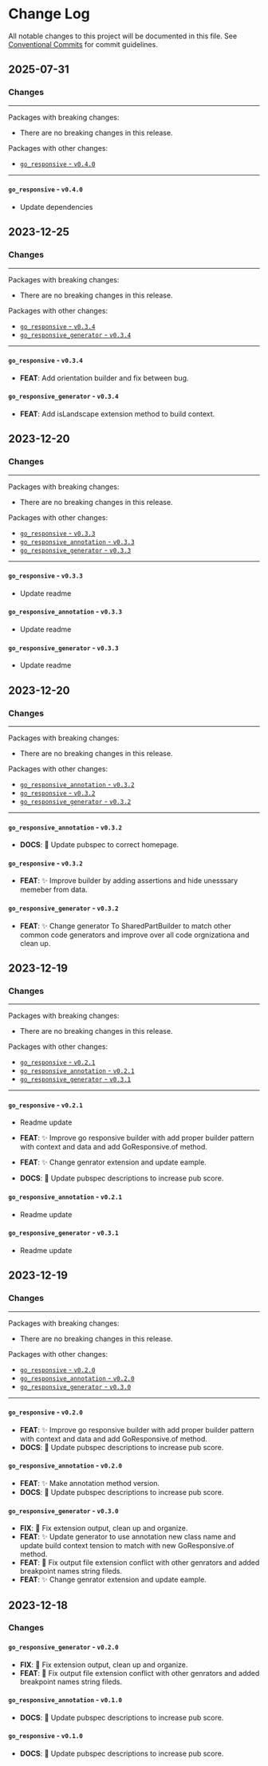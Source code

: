 # Change Log

All notable changes to this project will be documented in this file.
See [Conventional Commits](https://conventionalcommits.org) for commit guidelines.

## 2025-07-31

### Changes

---

Packages with breaking changes:

 - There are no breaking changes in this release.

Packages with other changes:

 - [`go_responsive` - `v0.4.0`](#go_responsive---v040)

---

#### `go_responsive` - `v0.4.0`

 - Update dependencies


## 2023-12-25

### Changes

---

Packages with breaking changes:

 - There are no breaking changes in this release.

Packages with other changes:

 - [`go_responsive` - `v0.3.4`](#go_responsive---v034)
 - [`go_responsive_generator` - `v0.3.4`](#go_responsive_generator---v034)

---

#### `go_responsive` - `v0.3.4`

 - **FEAT**: Add orientation builder and fix between bug.

#### `go_responsive_generator` - `v0.3.4`

 - **FEAT**: Add isLandscape extension method to build context.


## 2023-12-20

### Changes

---

Packages with breaking changes:

 - There are no breaking changes in this release.

Packages with other changes:

 - [`go_responsive` - `v0.3.3`](#go_responsive---v033)
 - [`go_responsive_annotation` - `v0.3.3`](#go_responsive_annotation---v033)
 - [`go_responsive_generator` - `v0.3.3`](#go_responsive_generator---v033)

---

#### `go_responsive` - `v0.3.3`

 - Update readme

#### `go_responsive_annotation` - `v0.3.3`

 - Update readme

#### `go_responsive_generator` - `v0.3.3`

 - Update readme


## 2023-12-20

### Changes

---

Packages with breaking changes:

 - There are no breaking changes in this release.

Packages with other changes:

 - [`go_responsive_annotation` - `v0.3.2`](#go_responsive_annotation---v032)
 - [`go_responsive` - `v0.3.2`](#go_responsive---v032)
 - [`go_responsive_generator` - `v0.3.2`](#go_responsive_generator---v032)

---

#### `go_responsive_annotation` - `v0.3.2`

 - **DOCS**: :memo: Update pubspec to correct homepage.

#### `go_responsive` - `v0.3.2`

 - **FEAT**: :sparkles: Improve builder by adding assertions and hide unesssary memeber from data.

#### `go_responsive_generator` - `v0.3.2`

 - **FEAT**: :sparkles: Change generator To SharedPartBuilder to match other common code generators and improve over all code orgnizationa and clean up.


## 2023-12-19

### Changes

---

Packages with breaking changes:

 - There are no breaking changes in this release.

Packages with other changes:

 - [`go_responsive` - `v0.2.1`](#go_responsive---v021)
 - [`go_responsive_annotation` - `v0.2.1`](#go_responsive_annotation---v021)
 - [`go_responsive_generator` - `v0.3.1`](#go_responsive_generator---v031)

---

#### `go_responsive` - `v0.2.1`

 - Readme update

 - **FEAT**: :sparkles: Improve go responsive builder with add proper builder pattern with context and data and add GoResponsive.of method.
 - **FEAT**: :sparkles: Change genrator extension and update eample.
 - **DOCS**: :memo: Update pubspec descriptions to increase pub score.

#### `go_responsive_annotation` - `v0.2.1`

 - Readme update

#### `go_responsive_generator` - `v0.3.1`

 - Readme update


## 2023-12-19

### Changes

---

Packages with breaking changes:

 - There are no breaking changes in this release.

Packages with other changes:

 - [`go_responsive` - `v0.2.0`](#go_responsive---v020)
 - [`go_responsive_annotation` - `v0.2.0`](#go_responsive_annotation---v020)
 - [`go_responsive_generator` - `v0.3.0`](#go_responsive_generator---v030)

---

#### `go_responsive` - `v0.2.0`

 - **FEAT**: :sparkles: Improve go responsive builder with add proper builder pattern with context and data and add GoResponsive.of method.
 - **DOCS**: :memo: Update pubspec descriptions to increase pub score.

#### `go_responsive_annotation` - `v0.2.0`

 - **FEAT**: :sparkles: Make annotation method version.
 - **DOCS**: :memo: Update pubspec descriptions to increase pub score.

#### `go_responsive_generator` - `v0.3.0`

 - **FIX**: :bug: Fix extension output, clean up and organize.
 - **FEAT**: :sparkles: Update generator to use annotation new class name and update build context tension to match with new GoResponsive.of method.
 - **FEAT**: :bug: Fix output file extension conflict with other genrators and added breakpoint names string fileds.
 - **FEAT**: :sparkles: Change genrator extension and update eample.


## 2023-12-18

### Changes

#### `go_responsive_generator` - `v0.2.0`

 - **FIX**: :bug: Fix extension output, clean up and organize.
 - **FEAT**: :bug: Fix output file extension conflict with other genrators and added breakpoint names string fileds.

#### `go_responsive_annotation` - `v0.1.0`

 - **DOCS**: :memo: Update pubspec descriptions to increase pub score.

#### `go_responsive` - `v0.1.0`

 - **DOCS**: :memo: Update pubspec descriptions to increase pub score.

